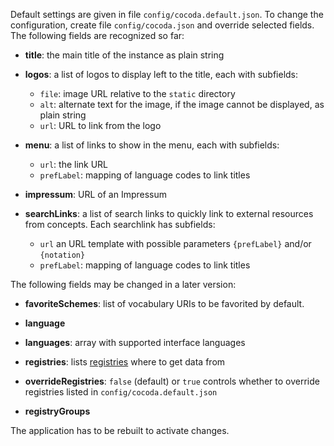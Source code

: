 Default settings are given in file `config/cocoda.default.json`. To change the configuration, create file `config/cocoda.json` and override selected fields. The following fields are recognized so far:

* **title**: the main title of the instance as plain string

* **logos**: a list of logos to display left to the title, each with subfields:
  * `file`: image URL relative to the `static` directory
  * `alt`: alternate text for the image, if the image cannot be displayed, as plain string
  * `url`: URL to link from the logo

* **menu**: a list of links to show in the menu, each with subfields:
  * `url`: the link URL
  * `prefLabel`: mapping of language codes to link titles

* **impressum**: URL of an Impressum

* **searchLinks**: a list of search links to quickly link to external resources from concepts. Each searchlink has subfields:
  * `url` an URL template with possible parameters `{prefLabel}` and/or `{notation}`
  * `prefLabel`: mapping of language codes to link titles

The following fields may be changed in a later version:

* **favoriteSchemes**: list of vocabulary URIs to be favorited by default.

* **language**

* **languages**: array with supported interface languages

* **registries**: lists [registries](#registries) where to get data from

* **overrideRegistries**: `false` (default) or `true`
  controls whether to override registries listed in `config/cocoda.default.json`

* **registryGroups**

The application has to be rebuilt to activate changes.
